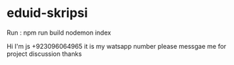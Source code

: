# eduid-skripsi

Run :
npm run build
nodemon index




Hi I'm js 
+923096064965 it is my watsapp number please messgae me for project discussion thanks
